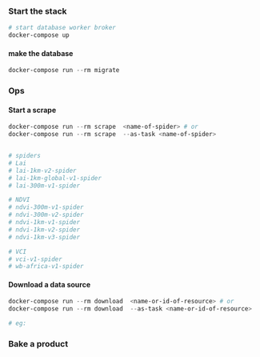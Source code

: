 ### Start the stack

```powershell
# start database worker broker
docker-compose up
```

#### make the database

```powershell
docker-compose run --rm migrate
```

### Ops

#### Start a scrape

```powershell
docker-compose run --rm scrape  <name-of-spider> # or
docker-compose run --rm scrape  --as-task <name-of-spider>


# spiders
# Lai
# lai-1km-v2-spider
# lai-1km-global-v1-spider
# lai-300m-v1-spider

# NDVI
# ndvi-300m-v1-spider
# ndvi-300m-v2-spider
# ndvi-1km-v1-spider
# ndvi-1km-v2-spider
# ndvi-1km-v3-spider

# VCI
# vci-v1-spider
# wb-africa-v1-spider
```

#### Download a data source

```powershell
docker-compose run --rm download  <name-or-id-of-resource> # or
docker-compose run --rm download  --as-task <name-or-id-of-resource>

# eg:

```


### Bake a product
